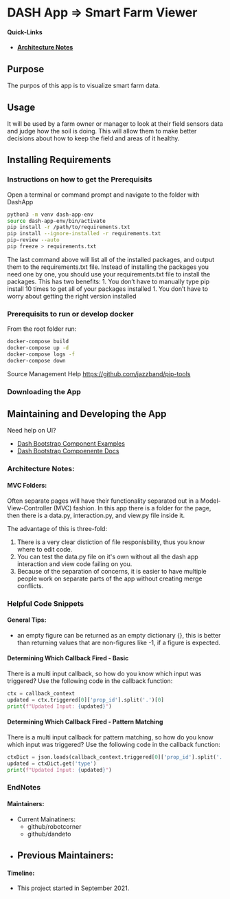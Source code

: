 # DASH App => Smart Farm Viewer

#### Quick-Links
* **[Architecture Notes]()**

## Purpose
The purpos of this app is to visualize smart farm data.

## Usage
It will be used by a farm owner or manager to look at their field sensors data and judge how the soil is doing. This will allow them to make better decisions about how to keep the field and areas of it healthy.

## Installing Requirements

### Instructions on how to get the Prerequisits

Open a terminal or command prompt and navigate to the folder with DashApp

```bash
python3 -m venv dash-app-env
source dash-app-env/bin/activate
pip install -r /path/to/requirements.txt
pip install --ignore-installed -r requirements.txt
pip-review --auto
pip freeze > requirements.txt
```

The last command above will list all of the installed packages, and output them to the requirements.txt file. Instead of installing the packages you need one by one, you should use your requirements.txt file to install the packages. This has two benefits:
    1. You don’t have to manually type pip install 10 times to get all of your packages installed
    1. You don’t have to worry about getting the right version installed


### Prerequisits to run or develop docker

From the root folder run:
```bash
docker-compose build
docker-compose up -d
docker-compose logs -f
docker-compose down
```

Source Management Help
https://github.com/jazzband/pip-tools



### Downloading the App

## Maintaining and Developing the App
Need help on UI? 
- [Dash Bootstrap Component Examples](https://github.com/facultyai/dash-bootstrap-components/tree/main/examples/python/advanced-component-usage)
- [Dash Bootstrap Compoenente Docs](https://dash-bootstrap-components.opensource.faculty.ai/)

### Architecture Notes:

#### MVC Folders:
Often separate pages will have their functionality separated out in a Model-View-Controller (MVC) fashion. In this app there is a folder for the page, then there is a data.py, interaction.py, and view.py file inside it.

The advantage of this is three-fold:
1. There is a very clear distiction of file responisbility, thus you know where to edit code.
2. You can test the data.py file on it's own without all the dash app interaction and view code failing on you.
3. Because of the separation of concerns, it is easier to have multiple people work on separate parts of the app without creating merge conflicts.

### Helpful Code Snippets

#### General Tips:
- an empty figure can be returned as an empty dictionary {}, this is better than returning values that are non-figures like -1, if a figure is expected. 

#### Determining Which Callback Fired - Basic

There is a multi input callback, so how do you know which input was triggered?
Use the following code in the callback function:
```python
ctx = callback_context
updated = ctx.triggered[0]['prop_id'].split('.')[0]
print(f"Updated Input: {updated}")
```

#### Determining Which Callback Fired - Pattern Matching

There is a multi input callback for pattern matching, so how do you know which input was triggered?
Use the following code in the callback function:
```python
ctxDict = json.loads(callback_context.triggered[0]['prop_id'].split('.')[0])
updated = ctxDict.get('type')
print(f"Updated Input: {updated}")
```


### EndNotes

#### Maintainers:
- Current Mainatiners:
    - github/robotcorner
    - github/dandeto
- Previous Maintainers:
    - 

#### Timeline:
- This project started in September 2021.


